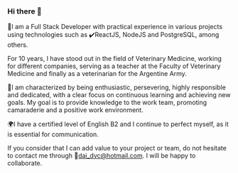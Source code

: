### Hi there 👋

🙂I am a Full Stack Developer with practical experience in various projects using technologies such as ✔️ReactJS, NodeJS and PostgreSQL, among others.

For 10 years, I have stood out in the field of Veterinary Medicine, working for different companies, serving as a teacher at the Faculty of Veterinary Medicine and finally as a veterinarian for the Argentine Army.

🚀I am characterized by being enthusiastic, persevering, highly responsible and dedicated, with a clear focus on continuous learning and achieving new goals. My goal is to provide knowledge to the work team, promoting camaraderie and a positive work environment.

🌍I have a certified level of English B2 and I continue to perfect myself, as it is essential for communication.

If you consider that I can add value to your project or team, do not hesitate to contact me through 📩dai_dvc@hotmail.com.
I will be happy to collaborate.

<!--
**DaianaCarabetta/DaianaCarabetta** is a ✨ _special_ ✨ repository because its `README.md` (this file) appears on your GitHub profile.

Here are some ideas to get you started:

- 🔭 I’m currently working on ...
- 🌱 I’m currently learning ...
- 👯 I’m looking to collaborate on ...
- 🤔 I’m looking for help with ...
- 💬 Ask me about ...
- 📫 How to reach me: ...
- 😄 Pronouns: ...
- ⚡ Fun fact: ...
-->
